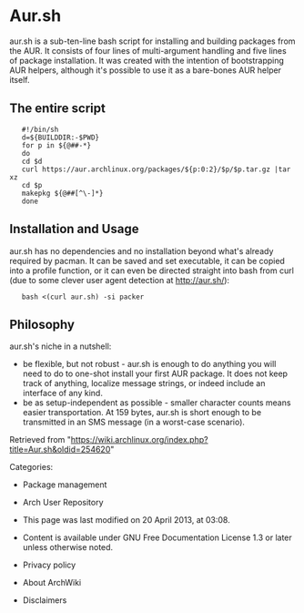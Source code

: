 Aur.sh
======

aur.sh is a sub-ten-line bash script for installing and building
packages from the AUR. It consists of four lines of multi-argument
handling and five lines of package installation. It was created with the
intention of bootstrapping AUR helpers, although it's possible to use it
as a bare-bones AUR helper itself.

The entire script
-----------------

       #!/bin/sh
       d=${BUILDDIR:-$PWD}
       for p in ${@##-*}
       do
       cd $d
       curl https://aur.archlinux.org/packages/${p:0:2}/$p/$p.tar.gz |tar xz
       cd $p
       makepkg ${@##[^\-]*}
       done

Installation and Usage
----------------------

aur.sh has no dependencies and no installation beyond what's already
required by pacman. It can be saved and set executable, it can be copied
into a profile function, or it can even be directed straight into bash
from curl (due to some clever user agent detection at http://aur.sh/):

       bash <(curl aur.sh) -si packer

Philosophy
----------

aur.sh's niche in a nutshell:

-   be flexible, but not robust - aur.sh is enough to do anything you
    will need to do to one-shot install your first AUR package. It does
    not keep track of anything, localize message strings, or indeed
    include an interface of any kind.
-   be as setup-independent as possible - smaller character counts means
    easier transportation. At 159 bytes, aur.sh is short enough to be
    transmitted in an SMS message (in a worst-case scenario).

Retrieved from
"https://wiki.archlinux.org/index.php?title=Aur.sh&oldid=254620"

Categories:

-   Package management
-   Arch User Repository

-   This page was last modified on 20 April 2013, at 03:08.
-   Content is available under GNU Free Documentation License 1.3 or
    later unless otherwise noted.
-   Privacy policy
-   About ArchWiki
-   Disclaimers

